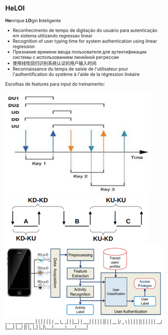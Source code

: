 ## HeLOI
<b>He</b>nrique <b>LO</b>gin <b>I</b>nteligente

- Reconhecimento de tempo de digitação do usuário para autenticação em sistema utilizando regressao linear
- Recognition of user typing time for system authentication using linear regression
- Признание времени ввода пользователя для аутентификации системы с использованием линейной регрессии
- 使用线性回归识别系统认证的用户输入时间
- Reconnaissance du temps de saisie de l'utilisateur pour l'authentification du système à l'aide de la régression linéaire

Escolhas de features para input do treinamento:

<img src="keys(a).png">
<img src="keys(b).png">
<img src="keys(c).png">
  _    _      _      ____ _____ 
 | |  | |    | |    / __ \_   _|
 | |__| | ___| |   | |  | || |  
 |  __  |/ _ \ |   | |  | || |  
 | |  | |  __/ |___| |__| || |_ 
 |_|  |_|\___|______\____/_____|
                                
                                
